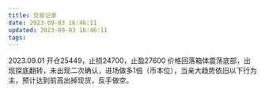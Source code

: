 ```yaml
---
title: 交易记录
date: 2023-09-03 16:46:11
updated: 2023-09-03 16:46:11
tags:
---
```



2023.09.01 开仓25449，止损24700，止盈27600
价格回落箱体震荡底部，出现探底翻转，未出现二次确认，进场做多1倍（币本位），当亲大趋势依旧以下行为主，预计达到前高出掉现货，反手做空。

